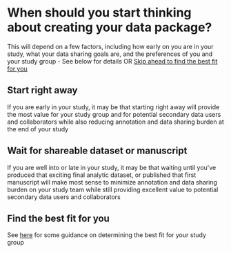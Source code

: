 # When should you start thinking about creating your data package? 

This will depend on a few factors, including how early on you are in your study, what your data sharing goals are, and the preferences of you and your study group - See below for details OR [Skip ahead to find the best fit for you](../guide/index.md)

## Start right away
If you are early in your study, it may be that starting right away will provide the most value for your study group and for potential secondary data users and collaborators while also reducing annotation and data sharing burden at the end of your study

## Wait for shareable dataset or manuscript
If you are well into or late in your study, it may be that waiting until you've produced that exciting final analytic dataset, or published that first manuscript will make most sense to minimize annotation and data sharing burden on your study team while still providing excellent value to potential secondary data users and collaborators

## Find the best fit for you
See [here](../guide/index.md) for some guidance on determining the best fit for your study group